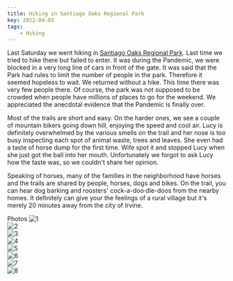 ```yaml
---
title: Hiking in Santiago Oaks Regional Park
key: 2022-04-05
tags: 
    - Hiking
---
```

Last Saturday we went hiking in [Santiago Oaks Regional Park](https://www.google.com/maps/place/Santiago+Oaks+Regional+Park/@33.8215337,-117.7761679,15z/data=!4m5!3m4!1s0x0:0x48165209d6782a29!8m2!3d33.8215337!4d-117.7761679). Last time we tried to hike there but failed to enter. It was during the Pandemic, we were blocked in a very long line of cars in front of the gate. It was said that the Park had rules to limit the number of people in the park. Therefore it seemed hopeless to wait. We returned without a hike. This time there was very few people there. Of course, the park was not supposed to be crowded when people have millions of places to go for the weekend. We appreciated the anecdotal evidence that the Pandemic is finally over.   

Most of the trails are short and easy. On the harder ones, we see a couple of mountain bikers going down hill, enjoying the speed and cool air. Lucy is definitely overwhelmed by the various smells on the trail and her nose is too busy inspecting each spot of animal waste, trees and leaves. She even had a taste of horse dump for the first time. Wife spot it and stopped Lucy when she just got the ball into her mouth. Unfortunately we forgot to ask Lucy how the taste was, so we couldn't share her opinion.     

Speaking of horses, many of the families in the neighborhood have horses and the trails are shared by people, horses, dogs and bikes. On the trail, you can hear dog barking and roosters' cock-a-doo·dle-doos from the nearby homes. It definitely can give your the feelings of a rural village but it's merely 20 minutes away from the city of Irvine.  



Photos
![1](http://datadrivenway.com/media/Santiago_Oak_Regional_Park/IMG_6276.jpeg)  
![2](http://datadrivenway.com/media/Santiago_Oak_Regional_Park/IMG_6280.jpeg)  
![3](http://datadrivenway.com/media/Santiago_Oak_Regional_Park/IMG_6281.jpeg)  
![4](http://datadrivenway.com/media/Santiago_Oak_Regional_Park/IMG_6287.jpeg)  
![5](http://datadrivenway.com/media/Santiago_Oak_Regional_Park/IMG_6289.jpeg)  
![6](http://datadrivenway.com/media/Santiago_Oak_Regional_Park/IMG_6293.jpeg)  
![7](http://datadrivenway.com/media/Santiago_Oak_Regional_Park/IMG_6295.jpeg)  
![8](http://datadrivenway.com/media/Santiago_Oak_Regional_Park/IMG_6299.jpeg)  


